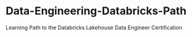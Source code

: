 # Data-Engineering-Databricks-Path
 Learning Path to the Databricks Lakehouse Data Engineer Certification
